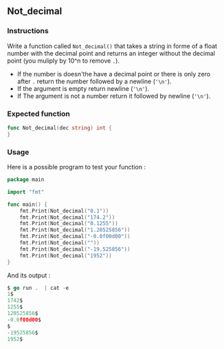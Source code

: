 ## Not_decimal

### Instructions

Write a function called `Not_decimal()` that takes a string in forme of a float number with the decimal point and returns an integer without the decimal point (you muliply by 10^n to remove `.`).

- If the number is doesn'the have a decimal point or  there is only zero after `.` return the number followed by a newline (`'\n'`).
- If the argument is empty return newline (`'\n'`).
- If The argument is not a number return it followed by newline (`'\n'`).


### Expected function

```go
func Not_decimal(dec string) int {
}
```
### Usage

Here is a possible program to test your function :

```go
package main

import "fmt"

func main() {
	fmt.Print(Not_decimal("0.1"))
	fmt.Print(Not_decimal("174.2"))
	fmt.Print(Not_decimal("0.1255"))
	fmt.Print(Not_decimal("1.20525856"))
	fmt.Print(Not_decimal("-0.0f00d00"))
	fmt.Print(Not_decimal(""))
	fmt.Print(Not_decimal("-19.525856"))
	fmt.Print(Not_decimal("1952"))
}
```
And its output :

```go
$ go run .  | cat -e
1$
1742$
1255$
120525856$
-0.0f00d00$
$
-19525856$
1952$
```